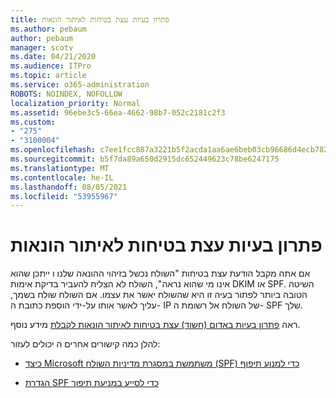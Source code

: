 ```yaml
---
title: פתרון בעיות עצת בטיחות לאיתור הונאות
ms.author: pebaum
author: pebaum
manager: scotv
ms.date: 04/21/2020
ms.audience: ITPro
ms.topic: article
ms.service: o365-administration
ROBOTS: NOINDEX, NOFOLLOW
localization_priority: Normal
ms.assetid: 96ebe3c5-66ea-4662-98b7-052c2181c2f3
ms.custom:
- "275"
- "3100004"
ms.openlocfilehash: c7ee1fcc887a3221b5f2acda1aa6ae6beb03cb96686d4ecb7828a02f8ff48302
ms.sourcegitcommit: b5f7da89a650d2915dc652449623c78be6247175
ms.translationtype: MT
ms.contentlocale: he-IL
ms.lasthandoff: 08/05/2021
ms.locfileid: "53955967"
---
```

# <a name="troubleshooting-the-safety-tip-for-fraud-detection-checks"></a>פתרון בעיות עצת בטיחות לאיתור הונאות

אם אתה מקבל הודעת עצת בטיחות "השולח נכשל בזיהוי ההונאה שלנו ו ייתכן שהוא אינו מי שהוא נראה", השולח לא הצליח להעביר בדיקת אימות DKIM או SPF. השיטה הטובה ביותר לפתור בעיה זו היא שהשולח יאשר את עצמו. אם השולח שולח בשמך, עליך לאשר אותו על-ידי הוספת כתובת ה- IP של השולח אל רשומת ה- SPF שלך.
  
ראה [פתרון בעיות באדום (חשוד) עצת בטיחות לאיתור הונאות לקבלת](https://blogs.msdn.microsoft.com/tzink/2016/11/02/troubleshooting-the-red-suspicious-safety-tip-for-fraud-detection-checks/) מידע נוסף.
  
להלן כמה קישורים אחרים ה יכולים לעזור:
  
- [כיצד Microsoft משתמשת במסגרת מדיניות השולח (SPF) כדי למנוע תיפוף](https://docs.microsoft.com/microsoft-365/security/office-365-security/how-office-365-uses-spf-to-prevent-spoofing)

- [הגדרת SPF כדי לסייע במניעת תיפוך](https://docs.microsoft.com/microsoft-365/security/office-365-security/set-up-spf-in-office-365-to-help-prevent-spoofing)
